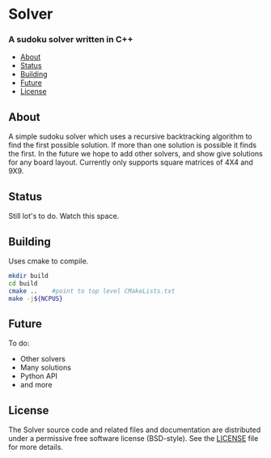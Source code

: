 # Solver

### A sudoku solver written in C++

- [About](#about)
- [Status](#status)
- [Building](#building)
- [Future](#future)
- [License](#license)

About
------
A simple sudoku solver which uses a recursive backtracking algorithm to find the first possible solution. If more than one solution is possible it finds the first. In the future we hope to add other solvers, and show give solutions for any board layout. Currently only supports square matrices of 4X4 and 9X9.

Status
------
Still lot's to do. Watch this space.

Building
------
Uses cmake to compile.
```bash
mkdir build
cd build
cmake ..    #point to top level CMakeLists.txt
make -j${NCPUS}
```

Future
------
To do:
- Other solvers
- Many solutions
- Python API
- and more

License
--------
The Solver source code and related files and documentation are distributed under a permissive free software license (BSD-style).  See the [LICENSE](https://raw.githubusercontent.com/thomasms/Solver/master/LICENSE) file for more details.

